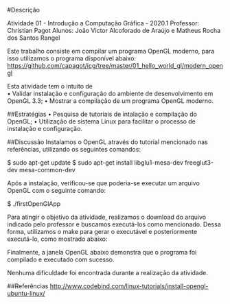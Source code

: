 #Descrição

Atividade 01 - Introdução a Computação Gráfica - 2020.1
Professor: Christian Pagot 
Alunos: João Victor Alcoforado de Araújo e Matheus Rocha dos Santos Rangel

Este trabalho consiste em compilar um programa OpenGL moderno, para isso utilizamos o programa disponível abaixo: 
https://github.com/capagot/icg/tree/master/01_hello_world_gl/modern_opengl 

Esta atividade tem o intuito de  
• Validar instalação e configuração do ambiente de desenvolvimento em OpenGL 3.3;
• Mostrar a compilação de um programa OpenGL moderno.

##Estratégias 
• Pesquisa de tutoriais de intalação e compilação do OpenGL;
• Utilização de sistema Linux para facilitar o processo de instalação e configuração.

##Discussão
Instalamos o OpenGL através do tutorial mencionado nas referências, utilizando os seguintes comandos:

$ sudo apt-get update
$ sudo apt-get install libglu1-mesa-dev freeglut3-dev mesa-common-dev

Após a instalação, verificou-se que poderia-se executar um arquivo OpenGL com o seguinte comando:

$ ./firstOpenGlApp

Para atingir o objetivo da atividade, realizamos o download do arquivo indicado pelo professor e buscamos executá-los como mencionado. 
Dessa forma, utilizamos o make para gerar o executável e posteriormente executá-lo, como mostrado abaixo:

Finalmente, a janela OpenGL abaixo demonstra que o programa foi compilado e executado com sucesso.


Nenhuma dificuldade foi encontrada durante a realização da atividade.

##Referências
http://www.codebind.com/linux-tutorials/install-opengl-ubuntu-linux/
